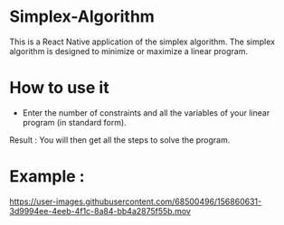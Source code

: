 # Simplex-Algorithm

  This is a React Native application of the simplex algorithm.
  The simplex algorithm is designed to minimize or maximize a linear program.

# How to use it

   - Enter the number of constraints and all the variables of your linear program (in standard form).

   Result : 
      You will then get all the steps to solve the program. 
      
# Example : 

https://user-images.githubusercontent.com/68500496/156860631-3d9994ee-4eeb-4f1c-8a84-bb4a2875f55b.mov

